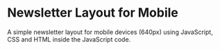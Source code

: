 # Newsletter Layout for Mobile

A simple newsletter layout for mobile devices (640px) using JavaScript, CSS and HTML inside the JavaScript code.

